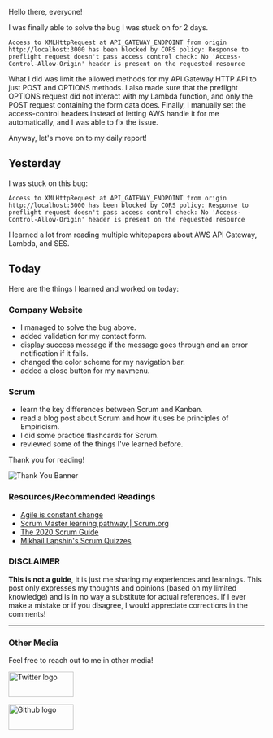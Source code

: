 Hello there, everyone!

I was finally able to solve the bug I was stuck on for 2 days.

`Access to XMLHttpRequest at API_GATEWAY_ENDPOINT from origin http://localhost:3000 has been blocked by CORS policy: Response to preflight request doesn't pass access control check: No 'Access-Control-Allow-Origin' header is present on the requested resource `

What I did was limit the allowed methods for my API Gateway HTTP API to just POST and OPTIONS methods. I also made sure that the preflight OPTIONS request did not interact with my Lambda function, and only the POST request containing the form data does. Finally, I manually set the access-control headers instead of letting AWS handle it for me automatically, and I was able to fix the issue.

Anyway, let's move on to my daily report!

## Yesterday

I was stuck on this bug:

`Access to XMLHttpRequest at API_GATEWAY_ENDPOINT from origin http://localhost:3000 has been blocked by CORS policy: Response to preflight request doesn't pass access control check: No 'Access-Control-Allow-Origin' header is present on the requested resource `

I learned a lot from reading multiple whitepapers about AWS API Gateway, Lambda, and SES.

## Today

Here are the things I learned and worked on today:

### Company Website

- I managed to solve the bug above.
- added validation for my contact form.
- display success message if the message goes through and an error notification if it fails.
- changed the color scheme for my navigation bar.
- added a close button for my navmenu.

### Scrum

- learn the key differences between Scrum and Kanban.
- read a blog post about Scrum and how it uses be principles of Empiricism.
- I did some practice flashcards for Scrum.
- reviewed some of the things I've learned before.

Thank you for reading!

![Thank You Banner](https://dev-to-uploads.s3.amazonaws.com/uploads/articles/x9ayfxxxaz2g2hfcqbsk.png)

### Resources/Recommended Readings

- [Agile is constant change](https://www.scrum.org/resources/blog/agile-constant-change)
- [Scrum Master learning pathway | Scrum.org](https://www.scrum.org/pathway/scrum-master)
- [The 2020 Scrum Guide](https://scrumguides.org/scrum-guide.html)
- [Mikhail Lapshin's Scrum Quizzes](https://mlapshin.com/index.php/scrum-quizzes/)

### DISCLAIMER

**This is not a guide**, it is just me sharing my experiences and learnings. This post only expresses my thoughts and opinions (based on my limited knowledge) and is in no way a substitute for actual references. If I ever make a mistake or if you disagree, I would appreciate corrections in the comments!

<hr />

### Other Media

Feel free to reach out to me in other media!

<span><a target="_blank" href="https://twitter.com/RamminaR"><img src="https://res.cloudinary.com/rammina/image/upload/v1636792959/twitter-logo_laoyfu_pdbagm.png" alt="Twitter logo" width="128" height="50"/></a></span>

<span><a target="_blank" href="https://github.com/Rammina"><img src="https://res.cloudinary.com/rammina/image/upload/v1636795051/GitHub-Emblem2_epcp8r.png" alt="Github logo" width="128" height="50"/></a></span>
